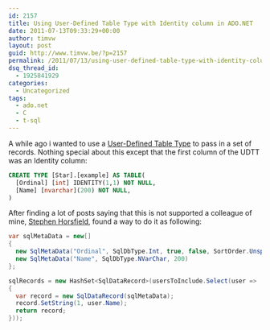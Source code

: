 ```yaml
---
id: 2157
title: Using User-Defined Table Type with Identity column in ADO.NET
date: 2011-07-13T09:33:29+00:00
author: timvw
layout: post
guid: http://www.timvw.be/?p=2157
permalink: /2011/07/13/using-user-defined-table-type-with-identity-column-in-ado-net/
dsq_thread_id:
  - 1925841929
categories:
  - Uncategorized
tags:
  - ado.net
  - C
  - t-sql
---
```

A while ago i wanted to use a [User-Defined Table Type](http://msdn.microsoft.com/en-us/library/bb522526.aspx) to pass in a set of records. Nothing special about this except that the first column of the UDTT was an Identity column:

```sql
CREATE TYPE [Star].[example] AS TABLE(  
  [Ordinal] [int] IDENTITY(1,1) NOT NULL,  
  [Name] [nvarchar](200) NOT NULL,
)
``` 

After finding a lot of posts saying that this is not supported a colleague of mine, [Stephen Horsfield](http://stevehorsfield.wordpress.com/), found a way to do it as following:

```csharp
var sqlMetaData = new[] 
{  
  new SqlMetaData("Ordinal", SqlDbType.Int, true, false, SortOrder.Unspecified, -1),   
  new SqlMetaData("Name", SqlDbType.NVarChar, 200)
};

sqlRecords = new HashSet<SqlDataRecord>(usersToInclude.Select(user =>
{   
  var record = new SqlDataRecord(sqlMetaData);   
  record.SetString(1, user.Name);   
  return record; 
}));
```
